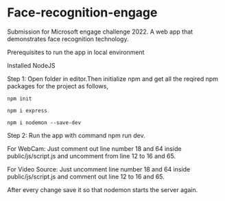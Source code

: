 # Face-recognition-engage
Submission for Microsoft engage challenge 2022. A web app that demonstrates face recognition technology.

Prerequisites to run the app in local environment

Installed NodeJS

Step 1: Open folder in editor.Then initialize npm and get all the reqired npm packages for the project as follows,

    npm init
    
    npm i express
    
    npm i nodemon --save-dev
   
Step 2: Run the app with command npm run dev.

For WebCam: Just comment out line number 18 and 64 inside public/js/script.js and uncomment from line 12 to 16 and 65.

For Video Source: Just uncomment line number 18 and 64 inside public/js/script.js and comment out line 12 to 16 and 65.
  
After every change save it so that nodemon starts the server again.


